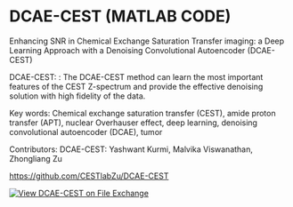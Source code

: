 # DCAE-CEST (MATLAB CODE)
Enhancing SNR in Chemical Exchange Saturation Transfer imaging: a Deep Learning Approach with a Denoising Convolutional Autoencoder (DCAE-CEST)

DCAE-CEST: : The DCAE-CEST method can learn the most important features of the CEST Z-spectrum and provide the effective denoising solution with high fidelity of the data.

Key words: Chemical exchange saturation transfer (CEST), amide proton transfer (APT), nuclear Overhauser effect, deep learning, denoising convolutional autoencoder (DCAE), tumor

Contributors: DCAE-CEST: Yashwant Kurmi, Malvika Viswanathan, Zhongliang Zu

https://github.com/CESTlabZu/DCAE-CEST

[![View DCAE-CEST on File Exchange](https://www.mathworks.com/matlabcentral/images/matlab-file-exchange.svg)](https://www.mathworks.com/matlabcentral/fileexchange/167446-dcae-cest)
